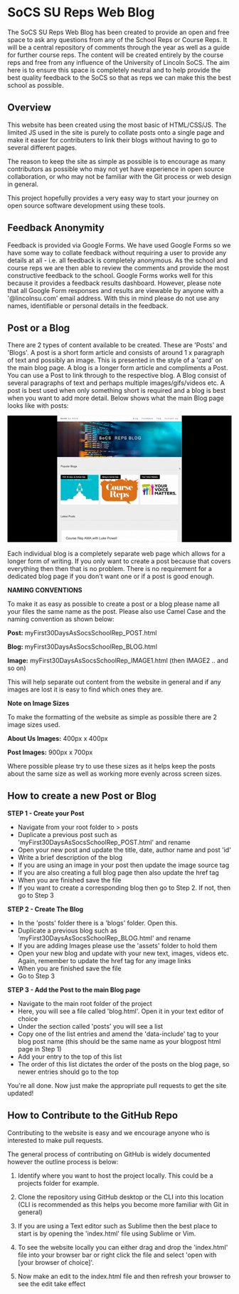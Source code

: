 # SoCS SU Reps Web Blog

The SoCS SU Reps Web Blog has been created to provide an open and free space to ask any questions from any of the School Reps or Course Reps. It will be a central repository of comments through the year as well as a guide for further course reps. The content will be created entirely by the course reps and free from any influence of the University of Lincoln SoCS. The aim here is to ensure this space is completely neutral and to help provide the best quality feedback to the SoCS so that as reps we can make this the best school as possible. 

## Overview

This website has been created using the most basic of HTML/CSS/JS. The limited JS used in the site is purely to collate posts onto a single page and make it easier for contributers to link their blogs without having to go to several different pages. 

The reason to keep the site as simple as possible is to encourage as many contributors as possible who may not yet have experience in open source collaboration, or who may not be familiar with the Git process or web design in general. 

This project hopefully provides a very easy way to start your journey on open source software development using these tools. 

## Feedback Anonymity

Feedback is provided via Google Forms. We have used Google Forms so we have some way to collate feedback without requiring a user to provide any details at all - i.e. all feedback is completely anonymous. As the school and course reps we are then able to review the comments and provide the most constructive feedback to the school. Google Forms works well for this because it provides a feedback results dashboard. However, please note that all Google Form responses and results are viewable by anyone with a '@lincolnsu.com' email address. With this in mind please do not use any names, identifiable or personal details in the feedback.  

## Post or a Blog

There are 2 types of content available to be created. These are 'Posts' and 'Blogs'. A post is a short form article and consists of around 1 x paragraph of text and possibly an image. This is presented in the style of a 'card' on the main blog page. A blog is a longer form article and compliments a Post. You can use a Post to link through to the respective blog. A Blog consist of several paragraphs of text and perhaps multiple images/gifs/videos etc. A post is best used when only something short is required and a blog is best when you want to add more detail. Below shows what the main Blog page looks like with posts:

<p align="center"><img src="assets/blogpage.gif"></p>

Each individual blog is a completely separate web page which allows for a longer form of writing. If you only want to create a post because that covers everything then then that is no problem. There is no requirement for a dedicated blog page if you don't want one or if a post is good enough. 

**NAMING CONVENTIONS**

To make it as easy as possible to create a post or a blog please name all your files the same name as the post. Please also use Camel Case and the naming convention as shown below:

**Post:**   myFirst30DaysAsSocsSchoolRep_POST.html

**Blog:**   myFirst30DaysAsSocsSchoolRep_BLOG.html

**Image:**   myFirst30DaysAsSocsSchoolRep_IMAGE1.html (then IMAGE2 .. and so on)

This will help separate out content from the website in general and if any images are lost it is easy to find which ones they are.

**Note on Image Sizes**

To make the formatting of the website as simple as possible there are 2 image sizes used. 

**About Us Images:** 	400px x 400px

**Post Images:** 		900px x 700px

Where possible please try to use these sizes as it helps keep the posts about the same size as well as working more evenly across screen sizes.

## How to create a new Post or Blog

**STEP 1 - Create your Post**

 - Navigate from your root folder to > posts
 - Duplicate a previous post such as 'myFirst30DaysAsSocsSchoolRep_POST.html' and rename
 - Open your new post and update the title, date, author name and post 'id'
 - Write a brief description of the blog
 - If you are using an image in your post then update the image source tag
 - If you are also creating a full blog page then also update the href tag
 - When you are finished save the file
 - If you want to create a corresponding blog then go to Step 2. If not, then go to Step 3

**STEP 2 - Create The Blog**

- In the 'posts' folder there is a 'blogs' folder. Open this.
- Duplicate a previous blog such as 'myFirst30DaysAsSocsSchoolRep_BLOG.html' and rename
- If you are adding Images please use the 'assets' folder to hold them
- Open your new blog and update with your new text, images, videos etc. Again, remember to update the href tag for any image links
- When you are finished save the file
- Go to Step 3

**STEP 3 - Add the Post to the main Blog page**

- Navigate to the main root folder of the project
- Here, you will see a file called 'blog.html'. Open it in your text editor of choice
- Under the section called 'posts' you will see a list 
- Copy one of the list entries and amend the 'data-include' tag to your blog post name (this should be the same name as your blogpost html page in Step 1)
- Add your entry to the top of this list
- The order of this list dictates the order of the posts on the blog page, so newer entries should go to the top

You're all done. Now just make the appropriate pull requests to get the site updated!

## How to Contribute to the GitHub Repo

Contributing to the website is easy and we encourage anyone who is interested to make pull requests. 

The general process of contributing on GitHub is widely documented however the outline process is below:

1. Identify where you want to host the project locally. This could be a projects folder for example. 

1. Clone the repository using GitHub desktop or the CLI into this location (CLI is recommended as this helps you become more familiar with Git in general)

1. If you are using a Text editor such as Sublime then the best place to start is by opening the 'index.html' file using Sublime or Vim.

1. To see the website locally you can either drag and drop the 'index.html' file into your browser bar or right click the file and select 'open with [your browser of choice]'.

1. Now make an edit to the index.html file and then refresh your browser to see the edit take effect





